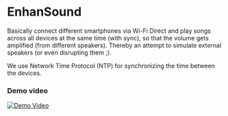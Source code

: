 # EnhanSound

Basically connect different smartphones via Wi-Fi Direct and play songs across all devices at the same time (with sync), so that the volume gets  amplified (from different speakers). Thereby an attempt to simulate external speakers (or even disrupting them ;). 

We use Network Time Protocol (NTP) for synchronizing the time between the devices. 

### Demo video 
[![Demo Video](https://img.youtube.com/vi/1ojCRmsAgAE/sddefault.jpg)](https://youtu.be/1ojCRmsAgAE)
